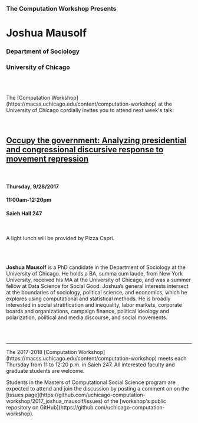 




<br>

<h3 class=pfblock-header> The Computation Workshop Presents </h3>

<h1 class=pfblock-header3> Joshua Mausolf </h1>
<h3 class=pfblock-header3> Department of Sociology </h3>
<h3 class=pfblock-header3> University of Chicago </h3>

<br><br>



<p class=pfblock-header3>The [Computation Workshop](https://macss.uchicago.edu/content/computation-workshop) at the University of Chicago cordially invites you to attend next week's talk:</p>

<br>

<div class=center-justified2>
<h2 class=pfblock-header> 
  <a href="https://github.com/uchicago-computation-workshop/2017_joshua_mausolf/blob/master/2017__mausolf__occupy_the_government.pdf" class="btn-custom-color-bk">Occupy the government: Analyzing presidential and congressional discursive response to movement repression</a>
</h2>

<br>
</div>

<h4 class=pfblock-header3> Thursday, 9/28/2017 </h4>
<h4 class=pfblock-header3> 11:00am-12:20pm </h4>
<h4 class=pfblock-header3> Saieh Hall 247 </h4>

<br>

<p class=pfblock-header3>A light lunch will be provided by Pizza Capri.</p>

<br><br>

<!--Insert Faculty Bio Here-->
<div class=center-justified2>

**Joshua Mausolf** is a PhD candidate in the Department of Sociology at the University of Chicago. He holds a BA, summa cum laude, from New York University, received his MA at the University of Chicago, and was a summer fellow at Data Science for Social Good. Joshua’s general interests intersect at the boundaries of sociology, political science, and economics, which he explores using computational and statistical methods. He is broadly interested in social stratification and inequality, labor markets, corporate boards and organizations, campaign finance, political ideology and polarization, political and media discourse, and social movements.  


</div>
<br><br>

---

<p class=footertext> The 2017-2018 [Computation Workshop](https://macss.uchicago.edu/content/computation-workshop) meets each Thursday from 11 to 12:20 p.m. in Saieh 247. All interested faculty and graduate students are welcome.</p> 


<p class=footertext>Students in the Masters of Computational Social Science program are expected to attend and join the discussion by posting a comment on on the [issues page](https://github.com/uchicago-computation-workshop/2017_joshua_mausolf/issues) of the [workshop's public repository on GitHub](https://github.com/uchicago-computation-workshop).</p>
